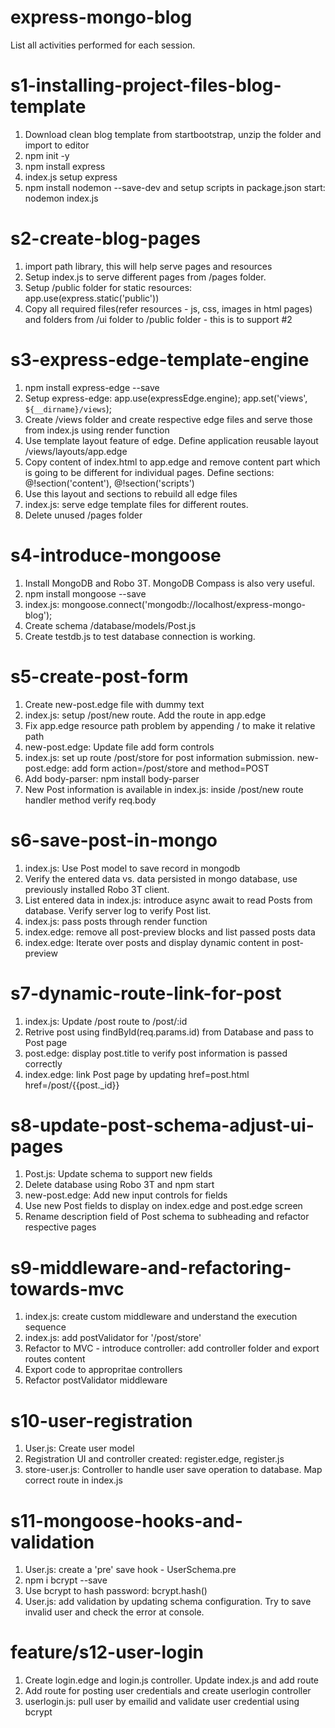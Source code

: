 # express-mongo-blog
List all activities performed for each session.

# s1-installing-project-files-blog-template
1. Download clean blog template from startbootstrap, unzip the folder and import to editor
2. npm init -y
3. npm install express
4. index.js setup express
5. npm install nodemon --save-dev and setup scripts in package.json start: nodemon index.js

# s2-create-blog-pages
1. import path library, this will help serve pages and resources
2. Setup index.js to serve different pages from /pages folder. 
3. Setup /public folder for static resources: app.use(express.static('public'))
4. Copy all required files(refer resources - js, css, images in html pages) and folders from /ui folder to /public folder - this is to support #2

# s3-express-edge-template-engine
1. npm install express-edge --save
2. Setup express-edge: app.use(expressEdge.engine); app.set('views', `${__dirname}/views`);
3. Create /views folder and create respective edge files and serve those from index.js using render function
4. Use template layout feature of edge. Define application reusable layout /views/layouts/app.edge
5. Copy content of index.html to app.edge and remove content part which is going to be different for individual pages. Define sections: @!section('content'),  @!section('scripts')
6. Use this layout and sections to rebuild all edge files
7. index.js: serve edge template files for different routes.
8. Delete unused /pages folder

# s4-introduce-mongoose
1. Install MongoDB and Robo 3T. MongoDB Compass is also very useful.
2. npm install mongoose --save
3. index.js: mongoose.connect('mongodb://localhost/express-mongo-blog');
4. Create schema /database/models/Post.js
5. Create testdb.js to test database connection is working.

# s5-create-post-form
1. Create new-post.edge file with dummy text
2. index.js: setup /post/new route. Add the route in app.edge
3. Fix app.edge resource path problem by appending / to make it relative path
4. new-post.edge: Update file add form controls
5. index.js: set up route /post/store for post information submission. new-post.edge: add form action=/post/store and method=POST
6. Add body-parser: npm install body-parser
7. New Post information is available in index.js: inside /post/new route handler method verify req.body
 
 # s6-save-post-in-mongo
 1. index.js: Use Post model to save record in mongodb
 2. Verify the entered data vs. data persisted in mongo database, use previously installed Robo 3T client.
 3. List entered data in index.js: introduce async await to read Posts from database. Verify server log to verify Post list.
 4. index.js: pass posts through render function
 5. index.edge: remove all post-preview blocks and list passed posts data
 6. index.edge: Iterate over posts and display dynamic content in post-preview

 # s7-dynamic-route-link-for-post
 1. index.js: Update /post route to /post/:id
 2. Retrive post using findById(req.params.id) from Database and pass to Post page
 3. post.edge: display post.title to verify post information is passed correctly
 4. index.edge: link Post page by updating href=post.html href=/post/{{post._id}}

 # s8-update-post-schema-adjust-ui-pages
 1. Post.js: Update schema to support new fields
 2. Delete database using Robo 3T and npm start
 3. new-post.edge: Add new input controls for fields
 4. Use new Post fields to display on index.edge and post.edge screen
 5. Rename description field of Post schema to subheading and refactor respective pages

 # s9-middleware-and-refactoring-towards-mvc
 1. index.js: create custom middleware and understand the execution sequence
 2. index.js: add postValidator for '/post/store'
 3. Refactor to MVC - introduce controller: add controller folder and export routes content
 4. Export code to appropritae controllers 
 5. Refactor postValidator middleware

 # s10-user-registration
 1. User.js: Create user model
 2. Registration UI and controller created: register.edge, register.js
 3. store-user.js: Controller to handle user save operation to database. Map correct route in index.js

 # s11-mongoose-hooks-and-validation
 1. User.js: create a 'pre' save hook - UserSchema.pre
 2. npm i bcrypt --save 
 3. Use bcrypt to hash password: bcrypt.hash()
 4. User.js: add validation by updating schema configuration. Try to save invalid user and check the error at console.

 # feature/s12-user-login
 1. Create login.edge and login.js controller. Update index.js and add route
 2. Add route for posting user credentials and create userlogin controller
 3. userlogin.js: pull user by emailid and validate user credential using bcrypt

